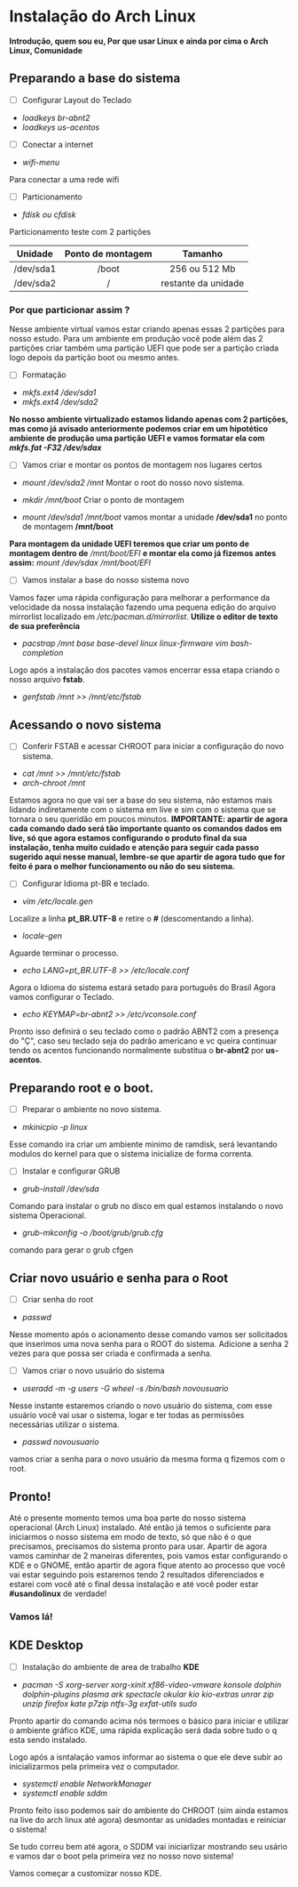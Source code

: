 # Instalação do Arch Linux

**Introdução, quem sou eu, Por que usar Linux e ainda por cima o Arch Linux, Comunidade**

## Preparando a base do sistema

- [ ] Configurar Layout do Teclado

 * *loadkeys br-abnt2*
 * *loadkeys us-acentos*

- [ ] Conectar a internet

 * *wifi-menu*

Para conectar a uma rede wifi

- [ ] Particionamento
 
 * *fdisk ou cfdisk*

Particionamento teste com 2 partições

| Unidade   | Ponto de montagem | Tamanho      |
| ----------|:-----------------:|:------------:|
| /dev/sda1 | /boot             | 256 ou 512 Mb|
| /dev/sda2 | /                 | restante da unidade |

### Por que particionar assim ?

Nesse ambiente virtual vamos estar criando apenas essas 2 partições para nosso estudo.
Para um ambiente em produção vocẽ pode além das 2 partições criar também uma partição UEFI que pode ser a partição criada logo depois da partição boot ou mesmo antes.

- [ ] Formatação

 * *mkfs.ext4 /dev/sda1*
 * *mkfs.ext4 /dev/sda2*

 **No nosso ambiente virtualizado estamos lidando apenas com 2 partições, mas como já avisado anteriormente podemos criar em um hipotético ambiente de produção uma partição UEFI e vamos formatar ela com *mkfs.fat -F32 /dev/sdax***

- [ ] Vamos criar e montar os pontos de montagem nos lugares certos

 * *mount /dev/sda2 /mnt*
 Montar o root do nosso novo sistema.

 * *mkdir /mnt/boot*
 Criar o ponto de montagem

 * *mount /dev/sda1 /mnt/boot*
 vamos montar a unidade **/dev/sda1** no ponto de montagem **/mnt/boot**

 **Para montagem da unidade UEFI teremos que criar um ponto de montagem dentro de** */mnt/boot/EFI* **e montar ela como já fizemos antes assim:** *mount /dev/sdax /mnt/boot/EFI*

- [ ] Vamos instalar a base do nosso sistema novo

Vamos fazer uma rápida configuração para melhorar a performance da velocidade da nossa instalação fazendo uma pequena edição do arquivo mirrorlist localizado em */etc/pacman.d/mirrorlist*. **Utilize o editor de texto de sua preferência** 

 * *pacstrap /mnt base base-devel linux linux-firmware vim bash-completion*

 Logo após a instalação dos pacotes vamos encerrar essa etapa criando o nosso arquivo **fstab**.

 * *genfstab /mnt >> /mnt/etc/fstab*


 ## Acessando o novo sistema

 - [ ] Conferir FSTAB e acessar CHROOT para iniciar a configuração do novo sistema.

 * *cat /mnt >> /mnt/etc/fstab*
 * *arch-chroot /mnt*

 Estamos agora no que vai ser a base do seu sistema, não estamos mais lidando indiretamente com o sistema em live e sim com o sistema que se tornara o seu queridão em poucos minutos. 
 **IMPORTANTE: apartir de agora cada comando dado será tão importante quanto os comandos dados em live, só que agora estamos configurando o produto final da sua instalação, tenha muito cuidado e atenção para seguir cada passo sugerido aqui nesse manual, lembre-se que apartir de agora tudo que for feito é para o melhor funcionamento ou não do seu sistema.**

 - [ ] Configurar Idioma pt-BR e teclado.

 * *vim /etc/locale.gen*

 Localize a linha **pt_BR.UTF-8** e retire o **#** (descomentando a linha).

 * *locale-gen*

 Aguarde terminar o processo.

 * *echo LANG=pt_BR.UTF-8 >> /etc/locale.conf*

 Agora o Idioma do sistema estará setado para português do Brasil
 Agora vamos configurar o Teclado.
 
 * *echo KEYMAP=br-abnt2 >> /etc/vconsole.conf*
 
 Pronto isso definirá o seu teclado como o padrão ABNT2 com a presença do "Ç", caso seu teclado seja do padrão americano e vc queira continuar tendo os acentos funcionando normalmente substitua o **br-abnt2** por **us-acentos**.

 ## Preparando root e o boot.

 - [ ] Preparar o ambiente no novo sistema.

 * *mkinicpio -p linux*

 Esse comando ira criar um ambiente minimo de ramdisk, será levantando modulos do kernel para que o sistema inicialize de forma correnta.

 - [ ] Instalar e configurar GRUB

 * *grub-install /dev/sda*

 Comando para instalar o grub no disco em qual estamos instalando o novo sistema Operacional.

 * *grub-mkconfig -o /boot/grub/grub.cfg*

 comando para gerar o grub cfgen

 ## Criar novo usuário e senha para o Root

 - [ ] Criar senha do root

 * *passwd*

 Nesse momento após o acionamento desse comando vamos ser solicitados que inserimos uma nova senha para o ROOT do sistema. Adicione a senha 2 vezes para que possa ser criada e confirmada a senha.

 - [ ] Vamos criar o novo usuário do sistema

 * *useradd -m -g users -G wheel -s /bin/bash novousuario*

 Nesse instante estaremos criando o novo usuário do sistema, com esse usuário você vai usar o sistema, logar e ter todas as permissões necessárias utilizar o sistema.

 * *passwd novousuario*

 vamos criar a senha para o novo usuário da mesma forma q fizemos com o root.

 ## Pronto!

 Até o presente momento temos uma boa parte do nosso sistema operacional (Arch Linux) instalado.
 Até então já temos o suficiente para iniciarmos o nosso sistema em modo de texto, só que não é o que precisamos, precisamos do sistema pronto para usar. Apartir de agora vamos caminhar de 2 maneiras diferentes, pois vamos estar configurando o KDE e o GNOME, então apartir de agora fique atento ao processo que você vai estar seguindo pois estaremos tendo 2 resultados diferenciados e estarei com você até o final dessa instalação e até você poder estar **#usandolinux** de verdade!

 ### Vamos lá!

 ## KDE Desktop

 - [ ] Instalação do ambiente de area de trabalho **KDE** 

 * *pacman -S xorg-server xorg-xinit xf86-video-vmware konsole dolphin dolphin-plugins plasma ark spectacle okular kio kio-extras unrar zip unzip firefox kate p7zip ntfs-3g exfat-utils sudo*

 Pronto apartir do comando acima nós termoes o básico para iniciar e utilizar o ambiente gráfico KDE, uma rápida explicação será dada sobre tudo o q esta sendo instalado.

 Logo após a isntalação vamos informar ao sistema o que ele deve subir ao inicializarmos pela primeira vez o computador.

 * *systemctl enable NetworkManager*
 * *systemctl enable sddm*

 Pronto feito isso podemos sair do ambiente do CHROOT (sim ainda estamos na live do arch linux até agora) desmontar as unidades montadas e reiniciar o sistema! 

 Se tudo correu bem até agora, o SDDM vai iniciarlizar mostrando seu usário e vamos dar o boot pela primeira vez no nosso novo sistema! 

 Vamos começar a customizar nosso KDE. 

 
